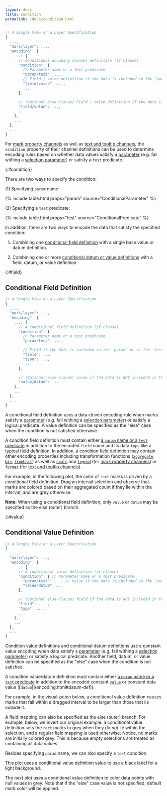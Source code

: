 ```yaml
---
layout: docs
title: Condition
permalink: /docs/condition.html
---
```


```js
// A Single View or a Layer Specification
{
  ...,
  "mark/layer": ...,
  "encoding": {
    ...: {
      // Conditional encoding channel definition (if-clause)
      "condition": {
        // Parameter name or a test predicate
        "param/test": ...,
        // Field / value definition if the data is included in the `param` or if the `test` predicate is satisfied
        "field/value": ...,
        ...
      },

      // (Optional else-clause) Field / value definition if the data is NOT included in the `param` / if the `test` predicate is NOT satisfied
      "field/value": ...,
      ...
    },
    ...
  },
  ...
}
```

For [mark property channels](encoding.html#mark-prop) as well as [text and tooltip channels](encoding.html#text), the `condition` property of their channel definitions can be used to determine encoding rules based on whether data values satisfy a [parameter](parameter.html) (e.g. fall withing a [selection parameter](parameter.html#select)) or satisfy a `test` predicate.

{:#condition}

There are two ways to specify the condition:

(1) Specifying `param` name:

{% include table.html props="param" source="ConditionalParameter<StringFieldDef>" %}

(2) Specifying a `test` predicate:

{% include table.html props="test" source="ConditionalPredicate<StringFieldDef>" %}

In addition, there are two ways to encode the data that satisfy the specified condition:

1. Combining one [conditional field definition](#field) with a single base value or datum definition.

2. Combining one or more [conditional datum or value definitions](#value) with a field, datum, or value definition.

{:#field}

## Conditional Field Definition

```js
// A Single View or a Layer Specification
{
  ...,
  "mark/layer": ...,
  "encoding": {
    ...: {
      // A conditional field definition (if-clause)
      "condition": {
        // Parameter name or a test predicate
        "param/test": ...,

        // Field if the data is included in the `param` or if the `test` predicate is satisfied
        "field": ...,
        "type": ...,
        ...
      },

      // (Optional else-clause) value if the data is NOT included in the `param` / if the `test` predicate is NOT satisfied
      "value/datum": ...
    },
    ...
  },
  ...
}
```

A conditional field definition uses a data-driven encoding rule when marks satisfy a [parameter](parameter.html) (e.g. fall withing a [selection parameter](parameter.html#select)) or satisfy a logical predicate. A value definition can be specified as the "else" case when the condition is not satisfied otherwise.

A condition field definition must contain either [a `param` name or a `test` predicate](#condition) in addition to the encoded `field` name and its data `type` like a typical [field definition](encoding.html#field-def). In addition, a condition field definition may contain other encoding properties including transformation functions ([`aggregate`](aggregate.html), [`bin`](bin.html), [`timeUnit`](timeunit.html)) as well as [`scale`](scale.html) and [`legend`](legend.html) (for [mark property channels]({encoding.html#mark-prop})) or [`format`](format.html) (for [text and tooltip channels](encoding.html#text)).

For example, in the following plot, the color of `rect` marks is driven by a conditional field definition. Drag an interval selection and observe that marks are colored based on their aggregated count if they lie within the interval, and are grey otherwise.

<div class="vl-example" data-name="selection_type_interval"></div>

**Note:** When using a conditional field definition, only `value` or `datum` may be specified as the else (outer) branch.

{:#value}

## Conditional Value Definition

```js
// A Single View or a Layer Specification
{
  ...,
  "mark/layer": ...,
  "encoding": {
    ...: {
      // A conditional value definition (if-clause)
      "condition": { // Parameter name or a test predicate
        "param/test": ..., // Value if the data is included in the `param` or if the `test` predicate is satisfied
        "value/datum": ...
      },

      // (Optional else-clause) field if the data is NOT included in the `param` / if the `test` predicate is NOT satisfied
      "field": ... ,
      "type": ...,
      ...
    },
    ...
  },
  ...
}
```

Condition value definitions and conditional datum definitions use a constant value encoding when data satisfy a [parameter](parameter.html) (e.g. fall withing a [selection parameter](parameter.html#select)) or satisfy a logical predicate. Another field, datum, or value definition can be specified as the "else" case when the condition is not satisfied.

A condition value/datum definition must contain either [a `param` name or a `test` predicate](#condition) in addition to the encoded constant [`value`](encoding.html#value-def) or constant data value ([`datum`]](encoding.html#datum-def)).

For example, in the visualization below, a conditional value definition causes marks that fall within a dragged interval to be larger than those that lie outside it.

<div class="vl-example" data-name="interactive_paintbrush_interval"></div>

A field mapping can also be specified as the else (outer) branch. For example, below, we invert our original example: a conditional value definition sets the `rect` marks to grey when they do _not_ lie within the selection, and a regular field mapping is used otherwise. Notice, no marks are initially colored grey. This is because empty selections are treated as containing all data values.

<div class="vl-example" data-name="selection_type_interval_invert"></div>

Besides specifying `param` name, we can also specify a `test` condition.

This plot uses a conditional value definition value to use a black label for a light background.

<div class="vl-example" data-name="layer_text_heatmap"></div>

The next plot uses a conditional value definition to color data points with null values in grey. Note that if the "else" case value is not specified, default mark color will be applied.

<div class="vl-example" data-name="point_invalid_color"></div>
